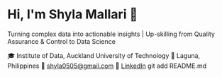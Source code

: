 # Hi, I'm Shyla Mallari 👋

Turning complex data into actionable insights | Up-skilling from Quality Assurance & Control to Data Science

🎓 Institute of Data, Auckland University of Technology
📍 Laguna, Philippines
📧 shyla0505@gmail.com
🔗 [LinkedIn](https://www.linkedin.com/in/shylamallari)
git add README.md
